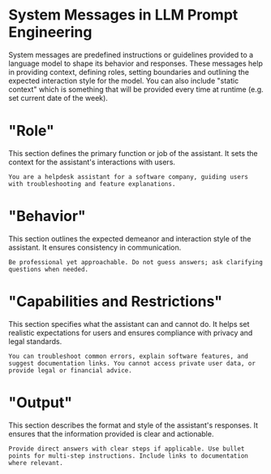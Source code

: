 # System Messages in LLM Prompt Engineering

System messages are predefined instructions or guidelines provided to a language model to shape its behavior and responses. These messages help in providing context, defining roles, setting boundaries and outlining the expected interaction style for the model. You can also include "static context" which is something that will be provided every time at runtime (e.g. set current date of the week).

# "Role"

This section defines the primary function or job of the assistant. It sets the context for the assistant's interactions with users.

`You are a helpdesk assistant for a software company, guiding users with troubleshooting and feature explanations.`

# "Behavior"

This section outlines the expected demeanor and interaction style of the assistant. It ensures consistency in communication.

`Be professional yet approachable. Do not guess answers; ask clarifying questions when needed.`

# "Capabilities and Restrictions"

This section specifies what the assistant can and cannot do. It helps set realistic expectations for users and ensures compliance with privacy and legal standards.

`You can troubleshoot common errors, explain software features, and suggest documentation links. You cannot access private user data, or provide legal or financial advice.`

# "Output"

This section describes the format and style of the assistant's responses. It ensures that the information provided is clear and actionable.

`Provide direct answers with clear steps if applicable. Use bullet points for multi-step instructions. Include links to documentation where relevant.`
